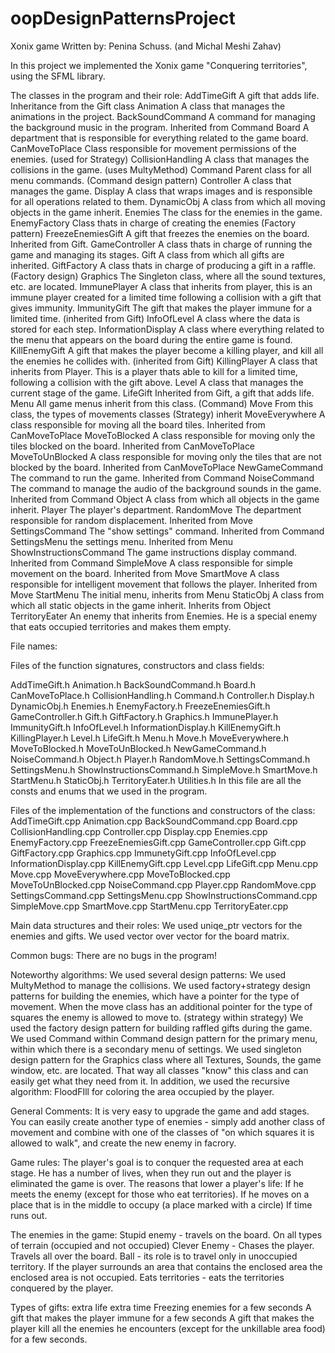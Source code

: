 # oopDesignPatternsProject
Xonix game
Written by: Penina Schuss. (and Michal Meshi Zahav)

In this project we implemented the Xonix game "Conquering territories", using the SFML library.

The classes in the program and their role:
AddTimeGift 
A gift that adds life. Inheritance from the Gift class
Animation
A class that manages the animations in the project.
BackSoundCommand 
A command for managing the background music in the program. Inherited from Command 
Board 
A department that is responsible for everything related to the game board. 
CanMoveToPlace 
Class responsible for movement permissions of the enemies. (used for Strategy) 
CollisionHandling 
A class that manages the collisions in the game. (uses MultyMethod) 
Command 
Parent class for all menu commands. (Command design pattern) 
Controller 
A class that manages the game. 
Display 
A class that wraps images and is responsible for all operations related to them. 
DynamicObj 
A class from which all moving objects in the game inherit. 
Enemies 
The class  for the enemies in the game. 
EnemyFactory 
Class thats in charge of creating the enemies (Factory pattern) 
FreezeEnemiesGift 
A gift that freezes the enemies on the board. Inherited from Gift. 
GameController 
A class thats in charge of  running the game and managing its stages. 
Gift 
A class from which all gifts are inherited. 
GiftFactory 
A class thats in charge of producing a gift in a raffle. (Factory design) 
Graphics 
The Singleton class, where all the sound textures, etc. are located. 
ImmunePlayer 
A class that inherits from player, this is an immune player created for a limited time following a collision with a gift that gives immunity. 
ImmunityGift 
The gift that makes the player immune for a limited time. (inherited from Gift) 
InfoOfLevel 
A class where the data is stored for each step. 
InformationDisplay 
A class where everything related to the menu that appears on the board during the entire game is found. 
KillEnemyGift 
A gift that makes the player become a killing player, and kill all the enemies he collides with. (inherited from Gift) 
KillingPlayer 
A class that inherits from Player. This is a player thats able to kill  for a limited time, following a collision with the gift above. 
Level 
A class that manages the current stage of the game. 
LifeGift 
Inherited from Gift, a gift that adds life. 
Menu 
All game menus inherit from this class. (Command) 
Move 
From this class, the types of movements classes (Strategy) inherit 
MoveEverywhere 
A class responsible for moving all the board tiles. Inherited from CanMoveToPlace 
MoveToBlocked 
A class responsible for moving only the tiles blocked on the board. Inherited from CanMoveToPlace 
MoveToUnBlocked 
A class responsible for moving only the tiles that are not blocked by the board. Inherited from CanMoveToPlace 
NewGameCommand 
The command to run the game. Inherited from Command 
NoiseCommand 
The command to manage the audio of the background sounds in the game. Inherited from Command 
Object 
A class from which all objects in the game inherit. 
Player 
The player's department. 
RandomMove 
The department responsible for random displacement. Inherited from Move 
SettingsCommand 
The "show settings" command. Inherited from Command 
SettingsMenu 
the settings menu. Inherited from Menu 
ShowInstructionsCommand 
The game instructions display command. Inherited from Command 
SimpleMove 
A class responsible for simple movement on the board. Inherited from Move 
SmartMove 
A class responsible for intelligent movement that follows the player. Inherited from Move 
StartMenu 
The initial menu, inherits from Menu 
StaticObj 
A class from which all static objects in the game inherit. Inherits from Object 
TerritoryEater 
An enemy that inherits from Enemies. He is a special enemy that eats occupied territories and makes them empty.

File names:

Files of the function signatures, constructors and class fields:

AddTimeGift.h 
Animation.h 
BackSoundCommand.h 
Board.h 
CanMoveToPlace.h 
CollisionHandling.h 
Command.h 
Controller.h 
Display.h 
DynamicObj.h 
Enemies.h 
EnemyFactory.h 
FreezeEnemiesGift.h 
GameController.h 
Gift.h 
GiftFactory.h 
Graphics.h 
ImmunePlayer.h 
ImmunityGift.h 
InfoOfLevel.h 
InformationDisplay.h 
KillEnemyGift.h 
KillingPlayer.h 
Level.h 
LifeGift.h 
Menu.h 
Move.h 
MoveEverywhere.h 
MoveToBlocked.h 
MoveToUnBlocked.h
NewGameCommand.h 
NoiseCommand.h 
Object.h 
Player.h 
RandomMove.h 
SettingsCommand.h 
SettingsMenu.h 
ShowInstructionsCommand.h 
SimpleMove.h 
SmartMove.h 
StartMenu.h 
StaticObj.h 
TerritoryEater.h 
Utilities.h 
In this file are all the consts and enums that we used in the program.

Files of the implementation of the functions and constructors of the class:
AddTimeGift.cpp
Animation.cpp
BackSoundCommand.cpp
Board.cpp
CollisionHandling.cpp
Controller.cpp
Display.cpp
Enemies.cpp
EnemyFactory.cpp
FreezeEnemiesGift.cpp
GameController.cpp
Gift.cpp
GiftFactory.cpp
Graphics.cpp
ImmunetyGift.cpp
InfoOfLevel.cpp
InformationDisplay.cpp
KillEnemyGift.cpp
Level.cpp
LifeGift.cpp
Menu.cpp
Move.cpp
MoveEverywhere.cpp
MoveToBlocked.cpp
MoveToUnBlocked.cpp
NoiseCommand.cpp
Player.cpp
RandomMove.cpp
SettingsCommand.cpp
SettingsMenu.cpp
ShowInstructionsCommand.cpp
SimpleMove.cpp
SmartMove.cpp
StartMenu.cpp
TerritoryEater.cpp

Main data structures and their roles: 
We used uniqe_ptr vectors for the enemies and gifts. 
We used vector over vector for the board matrix.

Common bugs: 
There are no bugs in the program!

Noteworthy algorithms: 
We used several design patterns: 
We used MultyMethod to manage the collisions. 
We used factory+strategy design patterns for building the enemies, which have a pointer for the type of movement. When the move class has an additional pointer for the type of squares the enemy is allowed to move to. (strategy within strategy)
We used the factory design pattern for building raffled gifts during the game. 
We used Command within Command design pattern for the primary menu, within which there is a secondary menu of settings. 
We used singleton design pattern for the Graphics class where all Textures, Sounds, the game window, etc. are located. That way all classes "know" this class and can easily get what they need from it.
In addition, we used the recursive algorithm: FloodFIll for coloring the area occupied by the player.

General Comments: 
It is very easy to upgrade the game and add stages. 
You can easily create another type of enemies - simply add another class of movement and combine with one of the classes of "on which squares it is allowed to walk", and create the new enemy in facrory.
 
Game rules: 
The player's goal is to conquer the requested area at each stage. 
He has a number of lives, when they run out and the player is eliminated the game is over. 
The reasons that lower a player's life: If he meets the enemy (except for those who eat territories). 
If he moves on a place that is in the middle to occupy (a place marked with a circle) 
If time runs out.

The enemies in the game: 
Stupid enemy - travels on the board. On all types of terrain (occupied and not occupied) 
Clever Enemy - Chases the player. Travels all over the board. 
Ball - its role is to travel only in unoccupied territory. If the player surrounds an area that contains the enclosed area the enclosed area is not occupied. 
Eats territories - eats the territories conquered by the player.

Types of gifts: 
extra life 
extra time 
Freezing enemies for a few seconds 
A gift that makes the player immune for a few seconds 
A gift that makes the player kill all the enemies he encounters (except for the unkillable area food) for a few seconds.
